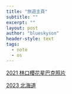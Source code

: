 ```yaml
---
title: "旅遊主頁"
subtitle: ""
excerpt: ""
layout: post
author: "blueskyson"
header-style: text
tags:
  - note
  - os
---
```


[2021 林口櫻花星巴克照片](/2021/02/18/linkou-cherry-blossoms-starbucks)

[2023 北海道](/2023/05/01/hokkaido-1)